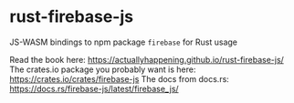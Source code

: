 # rust-firebase-js
JS-WASM bindings to npm package `firebase` for Rust usage

Read the book here: https://actuallyhappening.github.io/rust-firebase-js/
The crates.io package you probably want is here: https://crates.io/crates/firebase-js
The docs from docs.rs: https://docs.rs/firebase-js/latest/firebase_js/